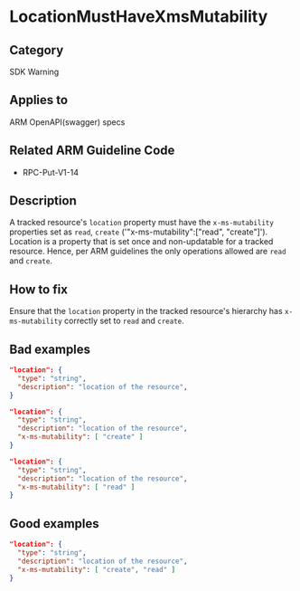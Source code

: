 # LocationMustHaveXmsMutability

## Category

SDK Warning

## Applies to

ARM OpenAPI(swagger) specs

## Related ARM Guideline Code

- RPC-Put-V1-14

## Description

A tracked resource's `location` property must have the `x-ms-mutability` properties set as `read`, `create` ('\"x-ms-mutability\":[\"read\", \"create\"]'). Location is a property that is set once and non-updatable for a tracked resource. Hence, per ARM guidelines the only operations allowed are `read` and `create`.

## How to fix

Ensure that the `location` property in the tracked resource's hierarchy has `x-ms-mutability` correctly set to `read` and `create`.

## Bad examples

```json
"location": {
  "type": "string",
  "description": "location of the resource",
}

"location": {
  "type": "string",
  "description": "location of the resource",
  "x-ms-mutability": [ "create" ]
}

"location": {
  "type": "string",
  "description": "location of the resource",
  "x-ms-mutability": [ "read" ]
}

```

## Good examples

```json
"location": {
  "type": "string",
  "description": "location of the resource",
  "x-ms-mutability": [ "create", "read" ]
}
```
